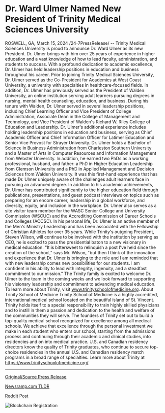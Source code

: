 # Dr. Ward Ulmer Named New President of Trinity Medical Sciences University

ROSWELL, GA, March 15, 2024 /24-7PressRelease/ -- Trinity Medical Sciences University is proud to announce Dr. Ward Ulmer as its new President. Dr. Ulmer brings with him over 25 years of experience in higher education and a vast knowledge of how to lead faculty, administration, and students to success.  With a profound dedication to academic excellence, Dr. Ulmer has held leadership positions in education and business throughout his career. Prior to joining Trinity Medical Sciences University, Dr. Ulmer served as the Co-President for Academics at West Coast University, a university with specialties in healthcare-focused fields. In addition, Dr. Ulmer has previously served as the President of Walden University, an online institution serving adult learners pursuing degrees in nursing, mental health counseling, education, and business. During his tenure with Walden, Dr. Ulmer served in several leadership positions, including Chief Learning Officer and Vice President of College Administration, Associate Dean in the College of Management and Technology, and Vice President of Walden's Richard W. Riley College of Education and Leadership. Dr. Ulmer's additional experience includes holding leadership positions in education and business, serving as Chief Academic Officer and Chief Information Officer for Latimer Education and Senior Vice Provost for Strayer University.  Dr. Ulmer holds a Bachelor of Science in Business Administration from Charleston Southern University and a Master of Arts in Computer Resources and Information Management from Webster University. In addition, he earned two PhDs as a working professional, husband, and father: a PhD in Higher Education Leadership from Clemson University and a PhD in Applied Management and Decision Sciences from Walden University. It was this first-hand experience that has made Dr. Ulmer uniquely aware of the challenges adult learners face in pursuing an advanced degree.  In addition to his academic achievements, Dr. Ulmer has contributed significantly to the higher education field through publications, presentations, and guest podcast interviews on topics such as preparing for an encore career, leadership in a global workforce, and diversity, equity, and inclusion in the workplace. Dr. Ulmer also serves as a site visitor team member for the WASC Senior College and University Commission (WSCUC) and the Accrediting Commission of Career Schools and Colleges (ACCSC). In his personal life, Dr. Ulmer is an active member of the Men's Ministry Leadership and has been associated with the Fellowship of Christian Athletes for over 35 years.  While Trinity's outgoing President, Steven Wilson, will continue to be involved with the institution by serving as CEO, he is excited to pass the presidential baton to a new visionary in medical education. "It is bittersweet to relinquish a post I've held since the creation of the school," says Mr. Wilson, "but then I think of the innovation and experience that Dr. Ulmer is bringing to the role and I am reminded that with new leadership comes new possibilities for our students. I am confident in his ability to lead with integrity, ingenuity, and a steadfast commitment to our mission."  The Trinity family is excited to welcome Dr. Ulmer to the team in the coming weeks and we look forward to supporting his visionary leadership and commitment to advancing medical education.   To learn more about Trinity, visit www.trinityschoolofmedicine.org.  About Trinity School of Medicine Trinity School of Medicine is a highly accredited, international medical school located on the beautiful island of St. Vincent. Trinity holds itself to a special responsibility to train highly skilled physicians and to instill in them a passion and dedication to the health and welfare of the communities they will serve. The founders of Trinity set out to build a top-quality medical school recognized for excellence among all medical schools. We achieve that excellence through the personal investment we make in each student who enters our school, starting from the admissions process and continuing through their academic and clinical studies, into residencies and on into medical practice. U.S. and Canadian residency directors know the quality of Trinity graduates, who continue to secure top-choice residencies in the annual U.S. and Canadian residency match programs in a broad range of specialties.  Learn more about Trinity at https://www.trinityschoolofmedicine.org/ 

---

[Original/Source Press Release](https://www.24-7pressrelease.com/press-release/509248/dr-ward-ulmer-named-new-president-of-trinity-medical-sciences-university)
                    

[Newsramp.com TLDR](None) 



[Reddit Post](https://www.reddit.com/r/HealthCareNewsInfo/comments/1bf85sz/trinity_medical_sciences_university_welcomes_dr/) 



![Blockchain Registration](https://cdn.newsramp.app/24-7PressRelease/qrcode/243/15/yawnMpDQ.webp)